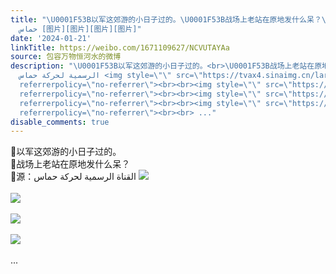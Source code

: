 ```yaml
---
title: "\U0001F53B以军这郊游的小日子过的。\U0001F53B战场上老站在原地发什么呆？\U0001F53B源：القناة الرسمية لحركة
  حماس [图片][图片][图片][图片]"
date: '2024-01-21'
linkTitle: https://weibo.com/1671109627/NCVUTAYAa
source: 包容万物恒河水的微博
description: "\U0001F53B以军这郊游的小日子过的。<br>\U0001F53B战场上老站在原地发什么呆？<br>\U0001F53B源：القناة
  الرسمية لحركة حماس <img style=\"\" src=\"https://tvax4.sinaimg.cn/large/639b1bfbgy1hm1r8jv8l7j20zu0k2gtm.jpg\"
  referrerpolicy=\"no-referrer\"><br><br><img style=\"\" src=\"https://tvax4.sinaimg.cn/large/639b1bfbgy1hm1r8k9nohj20zu0k9dlt.jpg\"
  referrerpolicy=\"no-referrer\"><br><br><img style=\"\" src=\"https://tvax3.sinaimg.cn/large/639b1bfbgy1hm1r8ko92jj20zu0jm0yp.jpg\"
  referrerpolicy=\"no-referrer\"><br><br><img style=\"\" src=\"https://tvax1.sinaimg.cn/large/639b1bfbgy1hm1r8jgvi4j20zu0k3q73.jpg\"
  referrerpolicy=\"no-referrer\"><br><br> ..."
disable_comments: true
---
```

🔻以军这郊游的小日子过的。<br>🔻战场上老站在原地发什么呆？<br>🔻源：القناة الرسمية لحركة حماس <img style="" src="https://tvax4.sinaimg.cn/large/639b1bfbgy1hm1r8jv8l7j20zu0k2gtm.jpg" referrerpolicy="no-referrer"><br><br><img style="" src="https://tvax4.sinaimg.cn/large/639b1bfbgy1hm1r8k9nohj20zu0k9dlt.jpg" referrerpolicy="no-referrer"><br><br><img style="" src="https://tvax3.sinaimg.cn/large/639b1bfbgy1hm1r8ko92jj20zu0jm0yp.jpg" referrerpolicy="no-referrer"><br><br><img style="" src="https://tvax1.sinaimg.cn/large/639b1bfbgy1hm1r8jgvi4j20zu0k3q73.jpg" referrerpolicy="no-referrer"><br><br> ...